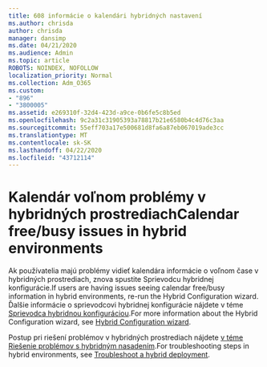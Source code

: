 ```yaml
---
title: 608 informácie o kalendári hybridných nastavení
ms.author: chrisda
author: chrisda
manager: dansimp
ms.date: 04/21/2020
ms.audience: Admin
ms.topic: article
ROBOTS: NOINDEX, NOFOLLOW
localization_priority: Normal
ms.collection: Adm_O365
ms.custom:
- "896"
- "3800005"
ms.assetid: e269310f-32d4-423d-a9ce-0b6fe5c8b5ed
ms.openlocfilehash: 9c2a31c31905393a78817b21e6580b4c4d76c3aa
ms.sourcegitcommit: 55eff703a17e500681d8fa6a87eb067019ade3cc
ms.translationtype: MT
ms.contentlocale: sk-SK
ms.lasthandoff: 04/22/2020
ms.locfileid: "43712114"
---
```

# <a name="calendar-freebusy-issues-in-hybrid-environments"></a><span data-ttu-id="93bbf-102">Kalendár voľnom problémy v hybridných prostrediach</span><span class="sxs-lookup"><span data-stu-id="93bbf-102">Calendar free/busy issues in hybrid environments</span></span>

<span data-ttu-id="93bbf-103">Ak používatelia majú problémy vidieť kalendára informácie o voľnom čase v hybridných prostrediach, znova spustite Sprievodcu hybridnej konfigurácie.</span><span class="sxs-lookup"><span data-stu-id="93bbf-103">If users are having issues seeing calendar free/busy information in hybrid environments, re-run the Hybrid Configuration wizard.</span></span> <span data-ttu-id="93bbf-104">Ďalšie informácie o sprievodcovi hybridnej konfigurácie nájdete v téme [Sprievodca hybridnou konfiguráciou](https://go.microsoft.com/fwlink/p/?linkid=528149).</span><span class="sxs-lookup"><span data-stu-id="93bbf-104">For more information about the Hybrid Configuration wizard, see [Hybrid Configuration wizard](https://go.microsoft.com/fwlink/p/?linkid=528149).</span></span>

<span data-ttu-id="93bbf-105">Postup pri riešení problémov v hybridných prostrediach nájdete [v téme Riešenie problémov s hybridným nasadením](https://technet.microsoft.com/library/jj659053.aspx).</span><span class="sxs-lookup"><span data-stu-id="93bbf-105">For troubleshooting steps in hybrid environments, see [Troubleshoot a hybrid deployment](https://technet.microsoft.com/library/jj659053.aspx).</span></span>
